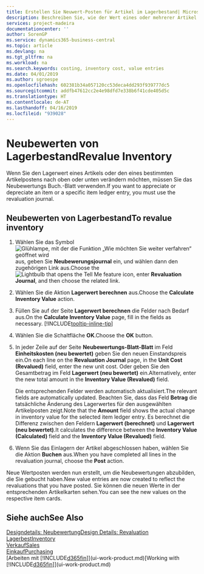 ```yaml
---
title: Erstellen Sie Neuwert-Posten für Artikel im Lagerbestand| Microsoft Docs
description: Beschreiben Sie, wie der Wert eines oder mehrerer Artikel im Lager abgeschrieben oder neu bewertet wird, indem Sie den aktuellen, berechneten Wert buchen.
services: project-madeira
documentationcenter: ''
author: SorenGP
ms.service: dynamics365-business-central
ms.topic: article
ms.devlang: na
ms.tgt_pltfrm: na
ms.workload: na
ms.search.keywords: costing, inventory cost, value entries
ms.date: 04/01/2019
ms.author: sgroespe
ms.openlocfilehash: 602381b34a057120cc53deca4dd293f939777dc5
ms.sourcegitcommit: addfb47612cc2e4e98dfd7e338b6f41cde405d5c
ms.translationtype: HT
ms.contentlocale: de-AT
ms.lasthandoff: 04/16/2019
ms.locfileid: "939028"
---
```

# <a name="revalue-inventory"></a><span data-ttu-id="c3598-103">Neubewerten von Lagerbestand</span><span class="sxs-lookup"><span data-stu-id="c3598-103">Revalue Inventory</span></span>
<span data-ttu-id="c3598-104">Wenn Sie den Lagerwert eines Artikels oder den eines bestimmten Artikelpostens nach oben oder unten verändern möchten, müssen Sie das Neubewertungs Buch.-Blatt verwenden.</span><span class="sxs-lookup"><span data-stu-id="c3598-104">If you want to appreciate or depreciate an item or a specific item ledger entry, you must use the revaluation journal.</span></span>

## <a name="to-revalue-inventory"></a><span data-ttu-id="c3598-105">Neubewerten von Lagerbestand</span><span class="sxs-lookup"><span data-stu-id="c3598-105">To revalue inventory</span></span>
1. <span data-ttu-id="c3598-106">Wählen Sie das Symbol ![Glühlampe, mit der die Funktion „Wie möchten Sie weiter verfahren“ geöffnet wird](media/ui-search/search_small.png "Wie möchten Sie weiter verfahren?") aus, geben Sie **Neubewerungsjournal** ein, und wählen dann den zugehörigen Link aus.</span><span class="sxs-lookup"><span data-stu-id="c3598-106">Choose the ![Lightbulb that opens the Tell Me feature](media/ui-search/search_small.png "Tell me what you want to do") icon, enter **Revaluation Journal**, and then choose the related link.</span></span>
2. <span data-ttu-id="c3598-107">Wählen Sie die Aktion **Lagerwert berechnen** aus.</span><span class="sxs-lookup"><span data-stu-id="c3598-107">Choose the **Calculate Inventory Value** action.</span></span>
3. <span data-ttu-id="c3598-108">Füllen Sie auf der Seite **Lagerwert berechnen** die Felder nach Bedarf aus.</span><span class="sxs-lookup"><span data-stu-id="c3598-108">On the **Calculate Inventory Value** page, fill in the fields as necessary.</span></span> [!INCLUDE[tooltip-inline-tip](includes/tooltip-inline-tip_md.md)]
4. <span data-ttu-id="c3598-109">Wählen Sie die Schaltfläche **OK**.</span><span class="sxs-lookup"><span data-stu-id="c3598-109">Choose the **OK** button.</span></span>
5. <span data-ttu-id="c3598-110">In jeder Zeile auf der Seite **Neubewertungs-Blatt-Blatt** im Feld **Einheitskosten (neu bewertet)** geben Sie den neuen Einstandspreis ein.</span><span class="sxs-lookup"><span data-stu-id="c3598-110">On each line on the **Revaluation Journal** page, in the **Unit Cost (Revalued)** field, enter the new unit cost.</span></span> <span data-ttu-id="c3598-111">Oder geben Sie den Gesamtbetrag im Feld **Lagerwert (neu bewertet)** ein.</span><span class="sxs-lookup"><span data-stu-id="c3598-111">Alternatively, enter the new total amount in the **Inventory Value (Revalued)** field.</span></span>

    <span data-ttu-id="c3598-112">Die entsprechenden Felder werden automatisch aktualisiert.</span><span class="sxs-lookup"><span data-stu-id="c3598-112">The relevant fields are automatically updated.</span></span> <span data-ttu-id="c3598-113">Beachten Sie, dass das Feld **Betrag** die tatsächliche Änderung des Lagerwertes für den ausgewählten Artikelposten zeigt.</span><span class="sxs-lookup"><span data-stu-id="c3598-113">Note that the **Amount** field shows the actual change in inventory value for the selected item ledger entry.</span></span> <span data-ttu-id="c3598-114">Es berechnet die Differenz zwischen den Feldern **Lagerwert (berechnet)** und **Lagerwert (neu bewertet)**.</span><span class="sxs-lookup"><span data-stu-id="c3598-114">It calculates the difference between the **Inventory Value (Calculated)** field and the **Inventory Value (Revalued)** field.</span></span>
6. <span data-ttu-id="c3598-115">Wenn Sie das Einlagern der Artikel abgeschlossen haben, wählen Sie die Aktion **Buchen** aus.</span><span class="sxs-lookup"><span data-stu-id="c3598-115">When you have completed all lines in the revaluation journal, choose the **Post** action.</span></span>

<span data-ttu-id="c3598-116">Neue Wertposten werden nun erstellt, um die Neubewertungen abzubilden, die Sie gebucht haben.</span><span class="sxs-lookup"><span data-stu-id="c3598-116">New value entries are now created to reflect the revaluations that you have posted.</span></span> <span data-ttu-id="c3598-117">Sie können die neuen Werte in der entsprechenden Artikelkarten sehen.</span><span class="sxs-lookup"><span data-stu-id="c3598-117">You can see the new values on the respective item cards.</span></span>

## <a name="see-also"></a><span data-ttu-id="c3598-118">Siehe auch</span><span class="sxs-lookup"><span data-stu-id="c3598-118">See Also</span></span>
[<span data-ttu-id="c3598-119">Designdetails: Neubewertung</span><span class="sxs-lookup"><span data-stu-id="c3598-119">Design Details: Revaluation</span></span>](design-details-revaluation.md)  
[<span data-ttu-id="c3598-120">Lagerbest</span><span class="sxs-lookup"><span data-stu-id="c3598-120">Inventory</span></span>](inventory-manage-inventory.md)  
[<span data-ttu-id="c3598-121">Verkauf</span><span class="sxs-lookup"><span data-stu-id="c3598-121">Sales</span></span>](sales-manage-sales.md)  
[<span data-ttu-id="c3598-122">Einkauf</span><span class="sxs-lookup"><span data-stu-id="c3598-122">Purchasing</span></span>](purchasing-manage-purchasing.md)  
<span data-ttu-id="c3598-123">[Arbeiten mit [!INCLUDE[d365fin](includes/d365fin_md.md)]](ui-work-product.md)</span><span class="sxs-lookup"><span data-stu-id="c3598-123">[Working with [!INCLUDE[d365fin](includes/d365fin_md.md)]](ui-work-product.md)</span></span>
